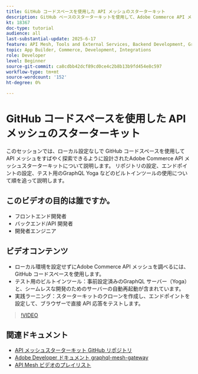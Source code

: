 ```yaml
---
title: GitHub コードスペースを使用した API メッシュのスターターキット
description: GitHub ベースのスターターキットを使用して、Adobe Commerce API メッシュの基本を学びます。ローカル設定は必要ありません。
kt: 18367
doc-type: tutorial
audience: all
last-substantial-update: 2025-6-17
feature: API Mesh, Tools and External Services, Backend Development, GraphQL, Storefront
topic: App Builder, Commerce, Development, Integrations
role: Developer
level: Beginner
source-git-commit: ca8cdbb42dcf89cd0ce4c2b8b13b9fd454e8c597
workflow-type: tm+mt
source-wordcount: '152'
ht-degree: 0%

---
```



# GitHub コードスペースを使用した API メッシュのスターターキット

このセッションでは、ローカル設定なしで GitHub コードスペースを使用して API メッシュをすばやく探索できるように設計されたAdobe Commerce API メッシュスターターキットについて説明します。 リポジトリの設定、エンドポイントの設定、テスト用のGraphQL Yoga などのビルトインツールの使用について順を追って説明します。

## このビデオの目的は誰ですか。

* フロントエンド開発者
* バックエンド/API 開発者
* 開発者エンジニア

## ビデオコンテンツ

* ローカル環境を設定せずにAdobe Commerce API メッシュを調べるには、GitHub コードスペースを使用します。
* テスト用のビルトインツール：事前設定済みのGraphQL サーバー（Yoga）と、シームレスな開発のためのサーバーの自動再起動が含まれています。
* 実践ラーニング：スターターキットのクローンを作成し、エンドポイントを設定して、ブラウザーで直接 API 応答をテストします。

>[!VIDEO](https://video.tv.adobe.com/v/3464018?learn=on&enablevpops&captions=jpn)

## 関連ドキュメント

* [API メッシュスターターキット GitHub リポジトリ ](https://github.com/adobe-commerce/api-mesh-starter-kit)
* [Adobe Developer ドキュメント graphql-mesh-gateway](https://developer.adobe.com/graphql-mesh-gateway/)
* [API Mesh ビデオのプレイリスト ](https://experienceleague.adobe.com/ja/playlists/commerce-get-started-app-builder-and-api-mesh)
